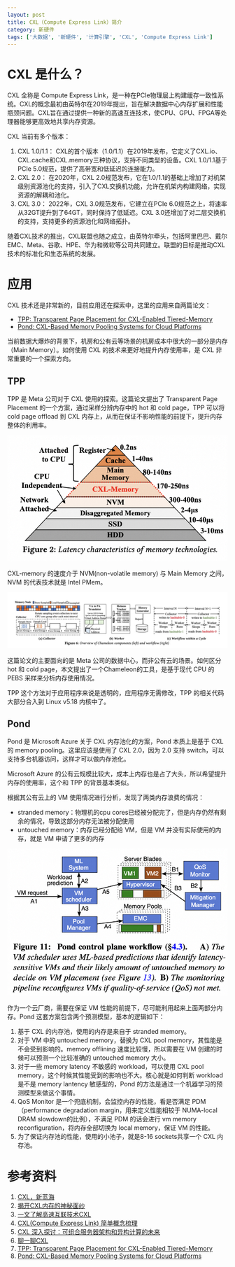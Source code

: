 ```yaml
---
layout: post
title: CXL（Compute Express Link）简介
category: 新硬件
tags: ['大数据', '新硬件', '计算引擎', 'CXL', 'Compute Express Link']
---
```


# CXL 是什么？

CXL 全称是 Compute Express Link，是一种在PCIe物理层上构建缓存一致性系统。CXL的概念最初由英特尔在2019年提出，旨在解决数据中心内存扩展和性能瓶颈问题。CXL旨在通过提供一种新的高速互连技术，使CPU、GPU、FPGA等处理器能够更高效地共享内存资源。

CXL 当前有多个版本：
1. CXL 1.0/1.1： CXL的首个版本（1.0/1.1）在2019年发布，它定义了CXL.io、CXL.cache和CXL.memory三种协议，支持不同类型的设备。CXL 1.0/1.1基于PCIe 5.0规范，提供了高带宽和低延迟的连接能力。
2. CXL 2.0： 在2020年，CXL 2.0规范发布，它在1.0/1.1的基础上增加了对机架级别资源池化的支持，引入了CXL交换机功能，允许在机架内构建网络，实现资源的解耦和池化。
3. CXL 3.0： 2022年，CXL 3.0规范发布，它建立在PCIe 6.0规范之上，将速率从32GT提升到了64GT，同时保持了低延迟。CXL 3.0还增加了对二层交换机的支持，支持更多的资源池化和网络拓扑。

随着CXL技术的推出，CXL联盟也随之成立，由英特尔牵头，包括阿里巴巴、戴尔EMC、Meta、谷歌、HPE、华为和微软等公司共同建立。联盟的目标是推动CXL技术的标准化和生态系统的发展。

# 应用

CXL 技术还是非常新的，目前应用还在探索中，这里的应用来自两篇论文：
* [TPP: Transparent Page Placement for CXL-Enabled Tiered-Memory](https://arxiv.org/pdf/2206.02878.pdf)
* [Pond: CXL-Based Memory Pooling Systems for Cloud Platforms](https://arxiv.org/pdf/2203.00241.pdf)

当前数据大爆炸的背景下，机房和公有云等场景的机房成本中很大的一部分是内存（Main Memory）。如何使用 CXL 的技术来更好地提升内存使用率，是 CXL 非常重要的一个探索方向。

## TPP

TPP 是 Meta 公司对于 CXL 使用的探索。这篇论文提出了 Transparent Page Placement 的一个方案，通过采样分辨内存中的 hot 和 cold page，TPP 可以将 cold page offload 到 CXL 内存上，从而在保证不影响性能的前提下，提升内存整体的利用率。

![memory lantency](/assets/blog/intro-to-cxl/TPP-fig-2.png)

CXL-memory 的速度介于 NVM(non-volatile memory) 与 Main Memory 之间，NVM 的代表技术就是 Intel PMem。


![Chameleon](/assets/blog/intro-to-cxl/TPP-fig-6.jpg)

这篇论文的主要面向的是 Meta 公司的数据中心，而非公有云的场景。如何区分 hot 和 cold page，本文提出了一个Chameleon的工具，是基于现代 CPU 的 PEBS 采样来分析内存使用情况。

TPP 这个方法对于应用程序来说是透明的，应用程序无需修改，TPP 的相关代码大部分合入到 Linux v5.18 内核中了。

## Pond

Pond 是 Microsoft Azure 关于 CXL 内存池化的方案，Pond 本质上是基于 CXL 的 memory pooling。这里应该是使用了 CXL 2.0，因为 2.0 支持 switch，可以支持多台机器访问，这样才可以做内存池化。

Microsoft Azure 的公有云规模比较大，成本上内存也是占了大头，所以希望提升内存的使用率，这个和 TPP 的背景基本类似。

根据其公有云上的 VM 使用情况进行分析，发现了两类内存浪费的情况：
* stranded memory：物理机的cpu cores已经被分配完了，但是内存仍然有剩余的情况，导致这部分内存无法被分配使用
* untouched memory：内存已经分配给 VM，但是 VM 并没有实际使用的内存，就是 VM 申请了更多的内存

![Pond](/assets/blog/intro-to-cxl/Pond-fig-11.png)

作为一个云厂商，需要在保证 VM 性能的前提下，尽可能利用起来上面两部分内存。Pond 这套方案包含两个预测模型，基本的逻辑如下：

1. 基于 CXL 的内存池，使用的内存是来自于 stranded memory。
2. 对于 VM 中的 untouched memory，替换为 CXL pool memory，其性能是不会受到影响的。memory offlining 速度比较慢，所以需要在 VM 创建的时候可以预测一个比较准确的 untouched memory 大小。
3. 对于一些 memory latency 不敏感的 workload，可以使用 CXL pool memory，这个时候其性能受到的影响也不大。核心就是如何判断 workload 是不是 memory lantency 敏感型的，Pond 的方法是通过一个机器学习的预测模型来做这个事情。
4. QoS Monitor 是一个兜底机制，会监控内存的性能，看是否满足 PDM（performance degradation margin，用来定义性能相较于 NUMA-local DRAM slowdown的比例），不满足 PDM 的话会进行 vm memory reconfiguration，将内存全部切换为 local memory，保证 VM 的性能。
5. 为了保证内存池的性能，使用的小池子，就是8-16 sockets共享一个 CXL 内存池。

# 参考资料

1. [CXL，新蓝海](https://36kr.com/p/2487688683116672)
2. [揭开CXL内存的神秘面纱](https://36kr.com/p/2210270994494850)
3. [一文了解高速互联技术CXL](https://www.sdnlab.com/26401.html)
4. [CXL(Compute Express Link) 简单概念梳理](https://zhuanlan.zhihu.com/p/629244470)
5. [CXL 深入探讨：可组合服务器架构和异构计算的未来](https://zhuanlan.zhihu.com/p/628518077)
6. [聊一聊CXL](https://zhuanlan.zhihu.com/p/466870704)
7. [TPP: Transparent Page Placement for CXL-Enabled Tiered-Memory](https://arxiv.org/pdf/2206.02878.pdf)
8. [Pond: CXL-Based Memory Pooling Systems for Cloud Platforms](https://arxiv.org/pdf/2203.00241.pdf)